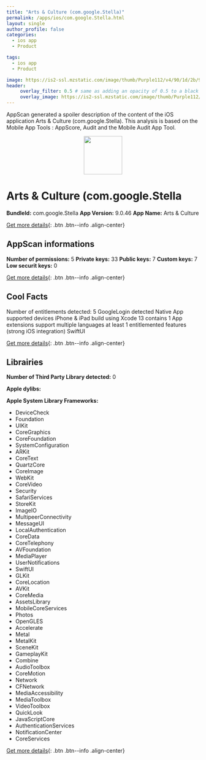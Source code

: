 ```yaml
---
title: "Arts & Culture (com.google.Stella)"
permalink: /apps/ios/com.google.Stella.html
layout: single
author_profile: false
categories: 
  - ios app 
  - Product 

tags: 
  - ios app 
  - Product 

image: https://is2-ssl.mzstatic.com/image/thumb/Purple112/v4/90/1d/2b/901d2b42-00d9-6421-4424-baac09f011ed/AppIcon-0-1x_U007emarketing-0-0-0-6-0-0-85-220.png/512x512bb.jpg
header: 
     overlay_filter: 0.5 # same as adding an opacity of 0.5 to a black background
     overlay_image: https://is2-ssl.mzstatic.com/image/thumb/Purple112/v4/90/1d/2b/901d2b42-00d9-6421-4424-baac09f011ed/AppIcon-0-1x_U007emarketing-0-0-0-6-0-0-85-220.png/512x512bb.jpg
---
```

AppScan generated a spoiler description of the content of the iOS application Arts & Culture (com.google.Stella). This analysis is based on the Mobile App Tools : AppScore, Audit and the Mobile Audit App Tool.

  
  
<div style="text-align: center;"><img src="https://is2-ssl.mzstatic.com/image/thumb/Purple112/v4/90/1d/2b/901d2b42-00d9-6421-4424-baac09f011ed/AppIcon-0-1x_U007emarketing-0-0-0-6-0-0-85-220.png/512x512bb.jpg" width="100" height="100"></div>  
  
# Arts & Culture (com.google.Stella

**BundleId:** com.google.Stella
**App Version:** 9.0.46
**App Name:** Arts & Culture


[Get more details](/pricing.html){: .btn .btn--info .align-center}  
  
## AppScan informations 

**Number of permissions:** 5
**Private keys:** 33
**Public keys:** 7
**Custom keys:** 7
**Low securit keys:** 0
  
[Get more details](/pricing.html){: .btn .btn--info .align-center}

## Cool Facts

Number of entitlements detected: 5
GoogleLogin detected
Native App
supported devices iPhone & iPad
build using Xcode 13
contains 1 App extensions
support multiple languages
at least 1 entitlemented features (strong iOS integration)
SwiftUI
  
[Get more details](/pricing.html){: .btn .btn--info .align-center}

## Librairies 
**Number of Third Party Library detected:** 0

**Apple dylibs:**


**Apple System Library Frameworks:**
- DeviceCheck
- Foundation
- UIKit
- CoreGraphics
- CoreFoundation
- SystemConfiguration
- ARKit
- CoreText
- QuartzCore
- CoreImage
- WebKit
- CoreVideo
- Security
- SafariServices
- StoreKit
- ImageIO
- MultipeerConnectivity
- MessageUI
- LocalAuthentication
- CoreData
- CoreTelephony
- AVFoundation
- MediaPlayer
- UserNotifications
- SwiftUI
- GLKit
- CoreLocation
- AVKit
- CoreMedia
- AssetsLibrary
- MobileCoreServices
- Photos
- OpenGLES
- Accelerate
- Metal
- MetalKit
- SceneKit
- GameplayKit
- Combine
- AudioToolbox
- CoreMotion
- Network
- CFNetwork
- MediaAccessibility
- MediaToolbox
- VideoToolbox
- QuickLook
- JavaScriptCore
- AuthenticationServices
- NotificationCenter
- CoreServices


  
[Get more details](/pricing.html){: .btn .btn--info .align-center}


